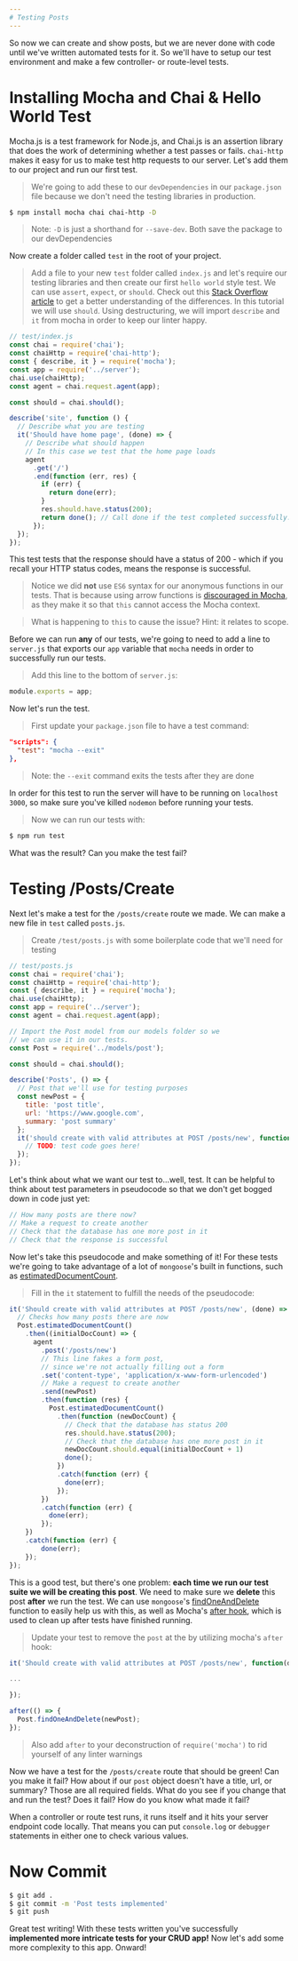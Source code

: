 ```yaml
---
# Testing Posts
---
```


So now we can create and show posts, but we are never done with code until we've written automated tests for it. So we'll have to setup our test environment and make a few controller- or route-level tests.

# Installing Mocha and Chai & Hello World Test

Mocha.js is a test framework for Node.js, and Chai.js is an assertion library that does the work of determining whether a test passes or fails. `chai-http` makes it easy for us to make test http requests to our server. Let's add them to our project and run our first test.


> We're going to add these to our `devDependencies` in our `package.json` file because we don't need the testing libraries in production.

```bash
$ npm install mocha chai chai-http -D
```

> Note: `-D` is just a shorthand for `--save-dev`. Both save the package to our devDependencies

Now create a folder called `test` in the root of your project.

> Add a file to your new `test` folder called `index.js` and let's require our testing libraries and then create our first `hello world` style test.
> We can use `assert`, `expect`, or `should`. Check out this [Stack Overflow article](https://stackoverflow.com/questions/21396524/what-is-the-difference-between-assert-expect-and-should-in-chai) to get a better understanding of the differences. In this tutorial we will use `should`.
> Using destructuring, we will import `describe` and `it` from mocha in order to keep our linter happy.

```js
// test/index.js
const chai = require('chai');
const chaiHttp = require('chai-http');
const { describe, it } = require('mocha');
const app = require('../server');
chai.use(chaiHttp);
const agent = chai.request.agent(app);

const should = chai.should();

describe('site', function () {
  // Describe what you are testing
  it('Should have home page', (done) => {
    // Describe what should happen
    // In this case we test that the home page loads
    agent
      .get('/')
      .end(function (err, res) {
        if (err) {
          return done(err);
        }
        res.should.have.status(200);
        return done(); // Call done if the test completed successfully.
      });
  });
});
```

This test tests that the response should have a status of 200 - which if you recall your HTTP status codes, means the response is successful.


> Notice we did **not** use `ES6` syntax for our anonymous functions in our tests. That is because using arrow functions is [discouraged in Mocha](https://mochajs.org/#arrow-functions), as they make it so that `this` cannot access the Mocha context.

> What is happening to `this` to cause the issue? Hint: it relates to scope.

Before we can run **any** of our tests, we're going to need to add a line to `server.js` that exports our `app` variable that `mocha` needs in order to successfully run our tests.


> Add this line to the bottom of `server.js`:

```js
module.exports = app;
```

Now let's run the test.


>First update your `package.json` file to have a test command:

```json
"scripts": {
  "test": "mocha --exit"
},
```

> Note: the `--exit` command exits the tests after they are done

In order for this test to run the server will have to be running on `localhost 3000`, so make sure you've killed `nodemon` before running your tests.


> Now we can run our tests with:

```bash
$ npm run test
```

What was the result? Can you make the test fail?

# Testing /Posts/Create

Next let's make a test for the `/posts/create` route we made. We can make a new file in `test` called `posts.js`.


> Create `/test/posts.js` with some boilerplate code that we'll need for testing

```js
// test/posts.js
const chai = require('chai');
const chaiHttp = require('chai-http');
const { describe, it } = require('mocha');
chai.use(chaiHttp);
const app = require('../server');
const agent = chai.request.agent(app);

// Import the Post model from our models folder so we
// we can use it in our tests.
const Post = require('../models/post');

const should = chai.should();

describe('Posts', () => {
  // Post that we'll use for testing purposes
  const newPost = {
    title: 'post title',
    url: 'https://www.google.com',
    summary: 'post summary'
  };
  it('should create with valid attributes at POST /posts/new', function (done) {
    // TODO: test code goes here!
  });
});
```

Let's think about what we want our test to...well, test. It can be helpful to think about test parameters in pseudocode so that we don't get bogged down in code just yet:

```js
// How many posts are there now?
// Make a request to create another
// Check that the database has one more post in it
// Check that the response is successful
```

Now let's take this pseudocode and make something of it! For these tests we're going to take advantage of a lot of `mongoose`'s built in functions, such as [estimatedDocumentCount](https://mongoosejs.com/docs/api.html#model_Model.estimatedDocumentCount).


> Fill in the `it` statement to fulfill the needs of the pseudocode:

```js
it('Should create with valid attributes at POST /posts/new', (done) => {
  // Checks how many posts there are now
  Post.estimatedDocumentCount()
    .then((initialDocCount) => {
      agent
        .post('/posts/new')
        // This line fakes a form post,
        // since we're not actually filling out a form
        .set('content-type', 'application/x-www-form-urlencoded')
        // Make a request to create another
        .send(newPost)
        .then(function (res) {
          Post.estimatedDocumentCount()
            .then(function (newDocCount) {
              // Check that the database has status 200
              res.should.have.status(200);
              // Check that the database has one more post in it
              newDocCount.should.equal(initialDocCount + 1)
              done();
            })
            .catch(function (err) {
              done(err);
            });
        })
        .catch(function (err) {
          done(err);
        });
    })
    .catch(function (err) {
        done(err);
    });
});
```

This is a good test, but there's one problem: **each time we run our test suite we will be creating this post**. We need to make sure we **delete** this post **after** we run the test. We can use `mongoose`'s [findOneAndDelete](https://mongoosejs.com/docs/api.html#model_Model.findOneAndDelete) function to easily help us with this, as well as Mocha's [after hook](https://mochajs.org/#hooks), which is used to clean up after tests have finished running.


> Update your test to remove the `post` at the by utilizing mocha's `after` hook:

```js
it('Should create with valid attributes at POST /posts/new', function(done) {

...

});

after(() => {
  Post.findOneAndDelete(newPost);
});
```

> Also add `after` to your deconstruction of `require('mocha')` to rid yourself of any linter warnings

Now we have a test for the `/posts/create` route that should be green! Can you make it fail? How about if our `post` object doesn't have a title, url, or summary? Those are all required fields. What do you see if you change that and run the test? Does it fail? How do you know what made it fail?

When a controller or route test runs, it runs itself and it hits your server endpoint code locally. That means you can put `console.log` or `debugger` statements in either one to check various values.

# Now Commit

```bash
$ git add .
$ git commit -m 'Post tests implemented'
$ git push
```

Great test writing! With these tests written you've successfully **implemented more intricate tests for your CRUD app!** Now let's add some more complexity to this app. Onward!
